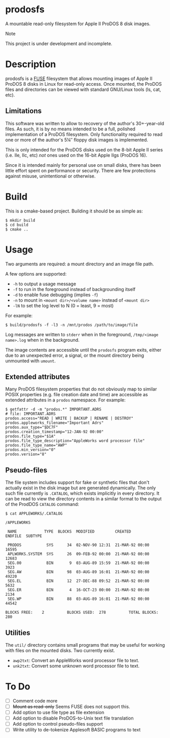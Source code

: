 # prodosfs

A mountable read-only filesystem for Apple II ProDOS 8 disk images.

> [!NOTE]
> This project is under development and incomplete.

# Description

prodosfs is a [FUSE](https://github.com/libfuse/libfuse) filesystem that allows mounting images of Apple II ProDOS 8 disks in Linux for read-only access. Once mounted, the ProDOS files and directories can be viewed with standard GNU/Linux tools (ls, cat, etc).

## Limitations

This software was written to allow to recovery of the author's 30+-year-old files. As such, it is by no means intended to be a full, polished implementation of a ProDOS filesystem. Only functionality required to read one or more of the author's 5&#188;&#8243; floppy disk images is implemented.

This is only intended for the ProDOS disks used on the 8-bit Apple II series (i.e. IIe, IIc, etc) _not_ ones used on the 16-bit Apple IIgs (ProDOS 16).

Since it is intended mainly for personal use on small disks, there has been little effort spent on performance or security. There are few protections against misuse, unintentional or otherwise.

# Build

This is a cmake-based project. Building it should be as simple as:

```
$ mkdir build
$ cd build
$ cmake ..
```

# Usage

Two arguments are required: a mount directory and an image file path.

A few options are supported:

* `-h` to output a usage message
* `-f` to run in the foreground instead of backgrounding itself
* `-d` to enable fuse debugging (implies `-f`)
* `-n` to mount in `<mount dir>/<volume name>` instead of `<mount dir>`
* `-lN` to set the log level to N (0 = least, 9 = most)

For example:

```
$ build/prodosfs -f -l3 -n /mnt/prodos /path/to/image/file
```

Log messages are written to `stderr` when in the foreground, `/tmp/<image name>.log` when in the background.

The image contents are accessible until the `prodosfs` program exits, either due to an unexpected error, a signal, or the mount directory being unmounted with `umount`.

## Extended attributes

Many ProDOS filesystem properties that do not obviously map to similar POSIX properties (e.g. file creation date and time) are accessible as extended attributes in a `prodos` namespace. For example:

```
$ getfattr -d -m "prodos.*" IMPORTANT.ADRS
# file: IMPORTANT.ADRS
prodos.access="READ | WRITE | BACKUP | RENAME | DESTROY"
prodos.appleworks_filename="Important Adrs"
prodos.aux_type="$DC7F"
prodos.creation_timestamp="12-JAN-92 00:00"
prodos.file_type="$1A"
prodos.file_type_description="AppleWorks word processor file"
prodos.file_type_name="AWP"
prodos.min_version="0"
prodos.version="8"
```

## Pseudo-files

The file system includes support for fake or synthetic files that don't actually exist in the disk image but are generated dynamically. The only such file currently is `.CATALOG`, which exists implicitly in every directory. It can be read to view the directory contents in a similar format to the output of the ProdDOS `CATALOG` command:

```
$ cat APPLEWORKS/.CATALOG

/APPLEWORKS

 NAME            TYPE  BLOCKS  MODIFIED         CREATED          ENDFILE  SUBTYPE

 PRODOS           SYS      34  02-NOV-90 12:31  21-MAR-92 00:00    16595         
 APLWORKS.SYSTEM  SYS      26  09-FEB-92 00:00  21-MAR-92 00:00    12683         
 SEG.00           BIN       9  03-AUG-89 15:59  21-MAR-92 00:00     3923         
 SEG.AW           BIN      98  03-AUG-89 16:01  21-MAR-92 00:00    49220         
 SEG.EL           BIN      12  27-DEC-88 09:52  21-MAR-92 00:00     5632         
 SEG.ER           BIN       4  16-OCT-23 00:00  21-MAR-92 00:00     2134         
 SEG.WP           BIN      88  03-AUG-89 16:01  21-MAR-92 00:00    44542         

BLOCKS FREE:    2          BLOCKS USED:  278          TOTAL BLOCKS:  280

```

## Utilities

The `util/` directory contains small programs that may be useful for working with files on the mounted disks. Two currently exist.

* `awp2txt`: Convert an AppleWorks word processor file to text.
* `unk2txt`: Convert some unknown word processor file to text.

# To Do

- [ ] Comment code more
- [ ] ~~Mount as read-only~~ Seems FUSE does not support this.
- [ ] Add option to use file type as file extension
- [ ] Add option to disable ProDOS-to-Unix text file translation
- [ ] Add option to control pseudo-files support
- [ ] Write utility to de-tokenize Applesoft BASIC programs to text
